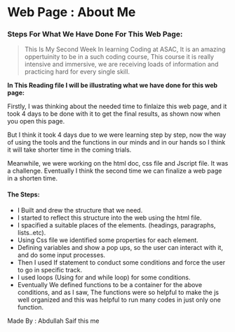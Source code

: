 # Web Page : About Me
### Steps For What We Have Done For This Web Page:

>This Is My Second Week In learning Coding at ASAC, It is an amazing oppertuinity to
> be in a such coding course, This course it is really intensive and immersive,
> we are receiving loads of information and practicing hard for every single
> skill.

**In This Reading file I will be illustrating what we have done for this web page:**

Firstly, I was thinking about the needed time to finlaize this web page, and it took 4 days to be done with it to get the final results, as shown now when you open this page.

But I think it took 4 days due to we were learning step by step, now the way of using the tools and the functions in our minds and in our hands so I think it will take shorter time in the coming trials.

Meanwhile, we were working on the html doc, css file and Jscript file. It was a challenge. Eventually I think the second time we can finalize a web page in a shorten time.

#### The Steps:
* I Built and drew the structure that we need.
* I started to reflect this structure into the web using the html file.
* I spacified a suitable places of the elements. (headings, paragraphs, lists..etc).
* Using Css file we identified some properties for each element.
* Defining variables and show a pop ups, so the user can interact with it, and do some input processes.
* Then I used If statement to conduct some conditions and force the user to go in specific track.
* I used loops (Using for and while loop) for some conditions.
* Eventually We defined functions to be a container for the above conditions, and as I saw, The functions were so helpful to make the js well organized and this was helpful to run many codes in just only one function.

Made By : Abdullah Saif 
this me 
